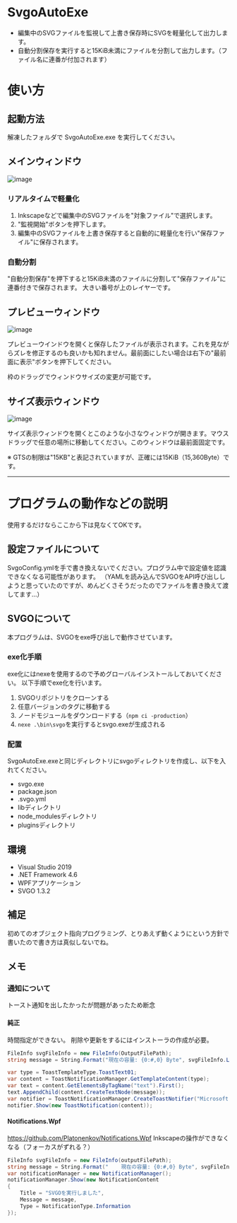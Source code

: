 # SvgoAutoExe
* 編集中のSVGファイルを監視して上書き保存時にSVGを軽量化して出力します。
* 自動分割保存を実行すると15KiB未満にファイルを分割して出力します。（ファイル名に連番が付加されます）

# 使い方
## 起動方法
解凍したフォルダで SvgoAutoExe.exe を実行してください。

## メインウィンドウ
![image](https://user-images.githubusercontent.com/36811209/98239995-20cbdf80-1fac-11eb-926b-678f3af8291c.png)
### リアルタイムで軽量化
1. Inkscapeなどで編集中のSVGファイルを"対象ファイル"で選択します。
1. "監視開始"ボタンを押下します。
1. 編集中のSVGファイルを上書き保存すると自動的に軽量化を行い"保存ファイル"に保存されます。
### 自動分割
"自動分割保存"を押下すると15KiB未満のファイルに分割して"保存ファイル"に連番付きで保存されます。
大きい番号が上のレイヤーです。

## プレビューウィンドウ
![image](https://user-images.githubusercontent.com/36811209/95041569-0800ad80-0712-11eb-93b9-d7f2665ed10f.png)

プレビューウインドウを開くと保存したファイルが表示されます。これを見ながらズレを修正するのも良いかも知れません。最前面にしたい場合は右下の"最前面に表示"ボタンを押下してください。

枠のドラッグでウィンドウサイズの変更が可能です。

## サイズ表示ウィンドウ
![image](https://user-images.githubusercontent.com/36811209/98240618-06decc80-1fad-11eb-8ed9-1dc75c93afe9.png)

サイズ表示ウィンドウを開くとこのような小さなウィンドウが開きます。マウスドラッグで任意の場所に移動してください。このウィンドウは最前面固定です。

※ GTSの制限は"15KB"と表記されていますが、正確には15KiB（15,360Byte）です。

----
# プログラムの動作などの説明
使用するだけならここから下は見なくてOKです。

## 設定ファイルについて
SvgoConfig.ymlを手で書き換えないでください。プログラム中で設定値を認識できなくなる可能性があります。
（YAMLを読み込んでSVGOをAPI呼び出ししようと思っていたのですが、めんどくさそうだったのでファイルを書き換えて渡してます…）

## SVGOについて
本プログラムは、SVGOをexe呼び出しで動作させています。

### exe化手順
exe化にはnexeを使用するので予めグローバルインストールしておいてください。
以下手順でexe化を行います。
1. SVGOリポジトリをクローンする
1. 任意バージョンのタグに移動する
1. ノードモジュールをダウンロードする（`npm ci -production`）
1. `nexe .\bin\svgo`を実行するとsvgo.exeが生成される

### 配置
SvgoAutoExe.exeと同じディレクトリにsvgoディレクトリを作成し、以下を入れてください。
* svgo.exe
* package.json
* .svgo.yml
* libディレクトリ
* node_modulesディレクトリ
* pluginsディレクトリ

## 環境
* Visual Studio 2019
* .NET Framework 4.6
* WPFアプリケーション
* SVGO 1.3.2

## 補足
初めてのオブジェクト指向プログラミング、とりあえず動くようにという方針で書いたので書き方は真似しないでね。

## メモ

### 通知について
トースト通知を出したかったが問題があったため断念

#### 純正
時間指定ができない。
削除や更新をするにはインストーラの作成が必要。
```C#
FileInfo svgFileInfo = new FileInfo(OutputFilePath);
string message = String.Format("現在の容量: {0:#,0} Byte", svgFileInfo.Length);

var type = ToastTemplateType.ToastText01;
var content = ToastNotificationManager.GetTemplateContent(type);
var text = content.GetElementsByTagName("text").First();
text.AppendChild(content.CreateTextNode(message));
var notifier = ToastNotificationManager.CreateToastNotifier("Microsoft.Windows.Computer");
notifier.Show(new ToastNotification(content));
```

#### Notifications.Wpf
https://github.com/Platonenkov/Notifications.Wpf
Inkscapeの操作ができなくなる（フォーカスがずれる？）
```C#
FileInfo svgFileInfo = new FileInfo(outputFilePath);
string message = String.Format("    現在の容量: {0:#,0} Byte", svgFileInfo.Length);
var notificationManager = new NotificationManager();
notificationManager.Show(new NotificationContent
{
    Title = "SVGOを実行しました",
    Message = message,
    Type = NotificationType.Information
});
```

